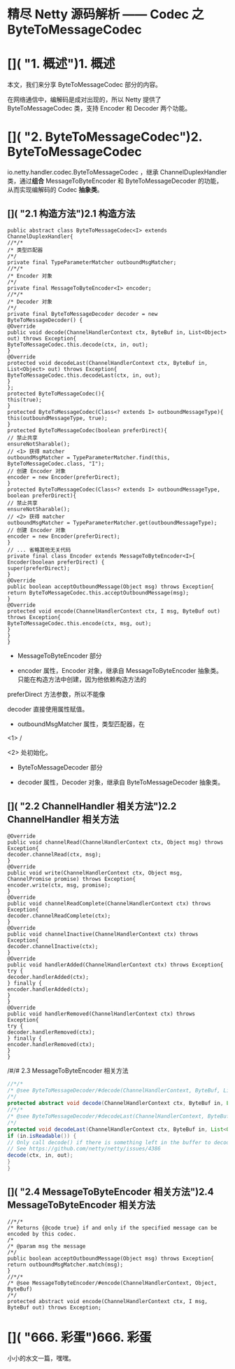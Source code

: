 # 精尽 Netty 源码解析 —— Codec 之 ByteToMessageCodec

# []( "1. 概述")1. 概述

本文，我们来分享 ByteToMessageCodec 部分的内容。

在网络通信中，编解码是成对出现的，所以 Netty 提供了 ByteToMessageCodec 类，支持 Encoder 和 Decoder 两个功能。

# []( "2. ByteToMessageCodec")2. ByteToMessageCodec

io.netty.handler.codec.ByteToMessageCodec
，继承 ChannelDuplexHandler 类，通过**组合** MessageToByteEncoder 和 ByteToMessageDecoder 的功能，从而实现编解码的 Codec **抽象类**。

## []( "2.1 构造方法")2.1 构造方法

```
public abstract class ByteToMessageCodec<I> extends ChannelDuplexHandler{
//*/*
/* 类型匹配器
/*/
private final TypeParameterMatcher outboundMsgMatcher;
//*/*
/* Encoder 对象
/*/
private final MessageToByteEncoder<I> encoder;
//*/*
/* Decoder 对象
/*/
private final ByteToMessageDecoder decoder = new ByteToMessageDecoder() {
@Override
public void decode(ChannelHandlerContext ctx, ByteBuf in, List<Object> out) throws Exception{
ByteToMessageCodec.this.decode(ctx, in, out);
}
@Override
protected void decodeLast(ChannelHandlerContext ctx, ByteBuf in, List<Object> out) throws Exception{
ByteToMessageCodec.this.decodeLast(ctx, in, out);
}
};
protected ByteToMessageCodec(){
this(true);
}
protected ByteToMessageCodec(Class<? extends I> outboundMessageType){
this(outboundMessageType, true);
}
protected ByteToMessageCodec(boolean preferDirect){
// 禁止共享
ensureNotSharable();
// <1> 获得 matcher
outboundMsgMatcher = TypeParameterMatcher.find(this, ByteToMessageCodec.class, "I");
// 创建 Encoder 对象
encoder = new Encoder(preferDirect);
}
protected ByteToMessageCodec(Class<? extends I> outboundMessageType, boolean preferDirect){
// 禁止共享
ensureNotSharable();
// <2> 获得 matcher
outboundMsgMatcher = TypeParameterMatcher.get(outboundMessageType);
// 创建 Encoder 对象
encoder = new Encoder(preferDirect);
}
// ... 省略其他无关代码
private final class Encoder extends MessageToByteEncoder<I>{
Encoder(boolean preferDirect) {
super(preferDirect);
}
@Override
public boolean acceptOutboundMessage(Object msg) throws Exception{
return ByteToMessageCodec.this.acceptOutboundMessage(msg);
}
@Override
protected void encode(ChannelHandlerContext ctx, I msg, ByteBuf out) throws Exception{
ByteToMessageCodec.this.encode(ctx, msg, out);
}
}
}
```

- MessageToByteEncoder 部分

- encoder
  属性，Encoder 对象，继承自 MessageToByteEncoder 抽象类。只能在构造方法中创建，因为他依赖构造方法的

preferDirect
方法参数，所以不能像

decoder
直接使用属性赋值。

- outboundMsgMatcher
  属性，类型匹配器，在

<1>
/

<2>
处初始化。

- ByteToMessageDecoder 部分

- decoder
  属性，Decoder 对象，继承自 ByteToMessageDecoder 抽象类。

## []( "2.2 ChannelHandler 相关方法")2.2 ChannelHandler 相关方法

```
@Override
public void channelRead(ChannelHandlerContext ctx, Object msg) throws Exception{
decoder.channelRead(ctx, msg);
}
@Override
public void write(ChannelHandlerContext ctx, Object msg, ChannelPromise promise) throws Exception{
encoder.write(ctx, msg, promise);
}
@Override
public void channelReadComplete(ChannelHandlerContext ctx) throws Exception{
decoder.channelReadComplete(ctx);
}
@Override
public void channelInactive(ChannelHandlerContext ctx) throws Exception{
decoder.channelInactive(ctx);
}
@Override
public void handlerAdded(ChannelHandlerContext ctx) throws Exception{
try {
decoder.handlerAdded(ctx);
} finally {
encoder.handlerAdded(ctx);
}
}
@Override
public void handlerRemoved(ChannelHandlerContext ctx) throws Exception{
try {
decoder.handlerRemoved(ctx);
} finally {
encoder.handlerRemoved(ctx);
}
}
```

/#/# 2.3 MessageToByteEncoder 相关方法

```Java
//*/*
/* @see ByteToMessageDecoder/#decode(ChannelHandlerContext, ByteBuf, List)
/*/
protected abstract void decode(ChannelHandlerContext ctx, ByteBuf in, List<Object> out) throws Exception;
//*/*
/* @see ByteToMessageDecoder/#decodeLast(ChannelHandlerContext, ByteBuf, List)
/*/
protected void decodeLast(ChannelHandlerContext ctx, ByteBuf in, List<Object> out) throws Exception{
if (in.isReadable()) {
// Only call decode() if there is something left in the buffer to decode.
// See https://github.com/netty/netty/issues/4386
decode(ctx, in, out);
}
}
```

## []( "2.4 MessageToByteEncoder 相关方法")2.4 MessageToByteEncoder 相关方法

```
//*/*
/* Returns {@code true} if and only if the specified message can be encoded by this codec.
/*
/* @param msg the message
/*/
public boolean acceptOutboundMessage(Object msg) throws Exception{
return outboundMsgMatcher.match(msg);
}
//*/*
/* @see MessageToByteEncoder/#encode(ChannelHandlerContext, Object, ByteBuf)
/*/
protected abstract void encode(ChannelHandlerContext ctx, I msg, ByteBuf out) throws Exception;
```

# []( "666. 彩蛋")666. 彩蛋

小小的水文一篇，嘿嘿。
